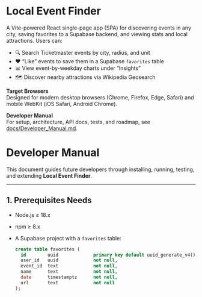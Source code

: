 # Local Event Finder

A Vite-powered React single-page app (SPA) for discovering events in any city, saving favorites to a Supabase backend, and viewing stats and local attractions. Users can:

- 🔍 Search Ticketmaster events by city, radius, and unit
- ❤️ “Like” events to save them in a Supabase `favorites` table
- 📊 View event-by-weekday charts under “Insights”
- 🗺️ Discover nearby attractions via Wikipedia Geosearch

**Target Browsers**  
Designed for modern desktop browsers (Chrome, Firefox, Edge, Safari) and mobile WebKit (iOS Safari, Android Chrome).

**Developer Manual**  
For setup, architecture, API docs, tests, and roadmap, see [docs/Developer_Manual.md](docs/Developer_Manual.md).

# Developer Manual

This document guides future developers through installing, running, testing, and extending **Local Event Finder**.

---

## 1. Prerequisites Needs

- Node.js ≥ 18.x
- npm ≥ 8.x
- A Supabase project with a `favorites` table:

  ```sql
  create table favorites (
    id        uuid             primary key default uuid_generate_v4(),
    user_id   uuid             not null,
    event_id  text             not null,
    name      text             not null,
    date      timestamptz      not null,
    url       text             not null
  );
  ```


